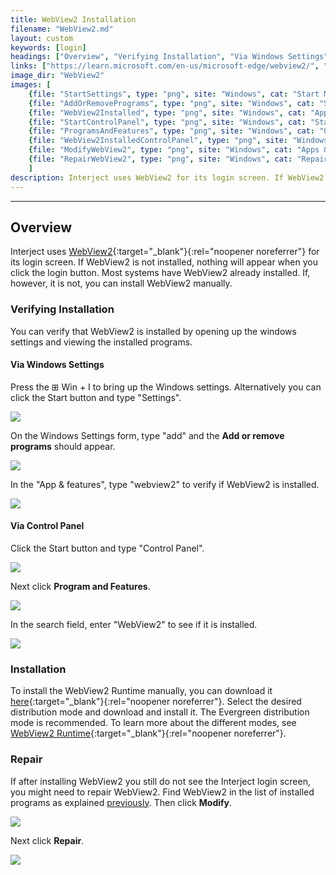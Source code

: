 ```yaml
---
title: WebView2 Installation
filename: "WebView2.md"
layout: custom
keywords: [login]
headings: ["Overview", "Verifying Installation", "Via Windows Settings", "Via Control Panel", "Installation", "Repair"]
links: ["https://learn.microsoft.com/en-us/microsoft-edge/webview2/", "https://developer.microsoft.com/en-us/microsoft-edge/webview2/", "https://learn.microsoft.com/en-us/microsoft-edge/webview2/concepts/distribution"]
image_dir: "WebView2"
images: [
	{file: "StartSettings", type: "png", site: "Windows", cat: "Start Menu", sub: "", report: "", ribbon: "", config: ""}, 
	{file: "AddOrRemovePrograms", type: "png", site: "Windows", cat: "Settings", sub: "", report: "", ribbon: "", config: ""}, 
	{file: "WebView2Installed", type: "png", site: "Windows", cat: "Apps & features", sub: "", report: "", ribbon: "", config: ""}, 
	{file: "StartControlPanel", type: "png", site: "Windows", cat: "Start Menu", sub: "", report: "", ribbon: "", config: ""}, 
	{file: "ProgramsAndFeatures", type: "png", site: "Windows", cat: "Control Panel", sub: "", report: "", ribbon: "", config: ""}, 
	{file: "WebView2InstalledControlPanel", type: "png", site: "Windows", cat: "Programs and Features", sub: "", report: "", ribbon: "", config: ""}, 
	{file: "ModifyWebView2", type: "png", site: "Windows", cat: "Apps & features", sub: "", report: "", ribbon: "", config: ""}, 
	{file: "RepairWebView2", type: "png", site: "Windows", cat: "Repair", sub: "", report: "", ribbon: "", config: ""}
	]
description: Interject uses WebView2 for its login screen. If WebView2 is not installed, nothing will appear when you click the login button. Most systems have WebView2 already installed. If, however, it is not, you can install WebView2 manually.
---
```

* * *

## Overview

Interject uses [WebView2](https://learn.microsoft.com/en-us/microsoft-edge/webview2/){:target="_blank"}{:rel="noopener noreferrer"} for its login screen. If WebView2 is not installed, nothing will appear when you click the login button. Most systems have WebView2 already installed. If, however, it is not, you can install WebView2 manually.

### Verifying Installation

You can verify that WebView2 is installed by opening up the windows settings and viewing the installed programs.

#### Via Windows Settings

Press the ⊞ Win + I to bring up the Windows settings. Alternatively you can click the Start button and type "Settings".

![](/images/WebView2/StartSettings.png)
<br>

On the Windows Settings form, type "add" and the **Add or remove programs** should appear.

![](/images/WebView2/AddOrRemovePrograms.png)
<br>

In the "App & features", type "webview2" to verify if WebView2 is installed.

![](/images/WebView2/WebView2Installed.png)
<br>

#### Via Control Panel

Click the Start button and type "Control Panel".

![](/images/WebView2/StartControlPanel.png)
<br>

Next click **Program and Features**.

![](/images/WebView2/ProgramsAndFeatures.png)
<br>

In the search field, enter "WebView2" to see if it is installed.

![](/images/WebView2/WebView2InstalledControlPanel.png)
<br>

### Installation

To install the WebView2 Runtime manually, you can download it [here](https://developer.microsoft.com/en-us/microsoft-edge/webview2/){:target="_blank"}{:rel="noopener noreferrer"}. Select the desired distribution mode and download and install it. The Evergreen distribution mode is recommended. To learn more about the different modes, see [WebView2 Runtime](https://learn.microsoft.com/en-us/microsoft-edge/webview2/concepts/distribution){:target="_blank"}{:rel="noopener noreferrer"}.

### Repair

If after installing WebView2 you still do not see the Interject login screen, you might need to repair WebView2. Find WebView2 in the list of installed programs as explained [previously](#verifying-installation). Then click **Modify**.

![](/images/WebView2/ModifyWebView2.png)
<br>

Next click **Repair**.

![](/images/WebView2/RepairWebView2.png)
<br>
